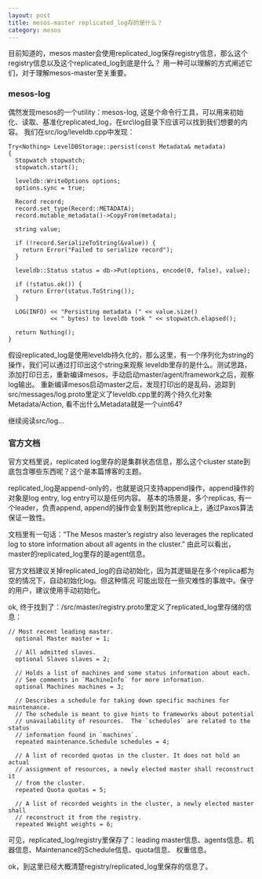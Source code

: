 ```yaml
---
layout: post
title: mesos-master replicated_log存的是什么？
category: mesos
---
```


目前知道的，mesos master会使用replicated_log保存registry信息，那么这个registry信息以及这个replicated_log到底是什么？
用一种可以理解的方式阐述它们，对于理解mesos-master至关重要。

### mesos-log
偶然发现mesos的一个utility：mesos-log, 这是个命令行工具，可以用来初始化、读取、基准化replicated_log，在src\log目录下应该可以找到我们想要的内容。
我们在src/log/leveldb.cpp中发现：
```
Try<Nothing> LevelDBStorage::persist(const Metadata& metadata)
{
  Stopwatch stopwatch;
  stopwatch.start();

  leveldb::WriteOptions options;
  options.sync = true;

  Record record;
  record.set_type(Record::METADATA);
  record.mutable_metadata()->CopyFrom(metadata);

  string value;

  if (!record.SerializeToString(&value)) {
    return Error("Failed to serialize record");
  }

  leveldb::Status status = db->Put(options, encode(0, false), value);

  if (!status.ok()) {
    return Error(status.ToString());
  }

  LOG(INFO) << "Persisting metadata (" << value.size()
            << " bytes) to leveldb took " << stopwatch.elapsed();

  return Nothing();
}
```
假设replicated_log是使用leveldb持久化的，那么这里，有一个序列化为string的操作，我们可以通过打印出这个string来观察
leveldb里存的是什么。测试思路，添加打印日志，重新编译mesos，手动启动master/agent/framework之后，观察log输出。
重新编译mesos启动master之后，发现打印出的是乱码，追踪到src/messages/log.proto里定义了leveldb.cpp里的两个持久化对象
Metadata/Action, 看不出什么Metadata就是一个uint64?

继续阅读src/log...


### 官方文档
官方文档里说，replicated log里存的是集群状态信息，那么这个cluster state到底包含哪些东西呢？这个是本篇博客的主题。

replicated_log是append-only的，也就是说只支持append操作，append操作的对象是log entry, log entry可以是任何内容。
基本的场景是，多个replicas, 有一个leader，负责append, append的操作会复制到其他replica上，通过Paxos算法保证一致性。

文档里有一句话：“The Mesos master’s registry also leverages the replicated log to store information about all agents in the cluster.”
由此可以看出，master的replicated_log里存的是agent信息。

官方文档建议关掉replicated_log的自动初始化，因为其逻辑是在多个replica都为空的情况下，自动初始化log。但这种情况
可能出现在一些灾难性的事故中。保守的用户，建议使用手动初始化。

ok, 终于找到了：/src/master/registry.proto里定义了replicated_log里存储的信息：
```
// Most recent leading master.
  optional Master master = 1;

  // All admitted slaves.
  optional Slaves slaves = 2;

  // Holds a list of machines and some status information about each.
  // See comments in `MachineInfo` for more information.
  optional Machines machines = 3;

  // Describes a schedule for taking down specific machines for maintenance.
  // The schedule is meant to give hints to frameworks about potential
  // unavailability of resources.  The `schedules` are related to the status
  // information found in `machines`.
  repeated maintenance.Schedule schedules = 4;

  // A list of recorded quotas in the cluster. It does not hold an actual
  // assignment of resources, a newly elected master shall reconstruct it
  // from the cluster.
  repeated Quota quotas = 5;

  // A list of recorded weights in the cluster, a newly elected master shall
  // reconstruct it from the registry.
  repeated Weight weights = 6;
```
可见，replicated_log/registry里保存了：leading master信息、agents信息、机器信息、Maintenance的Schedule信息、quota信息、
权重信息。

ok，到这里已经大概清楚registry/replicated_log里保存的信息了。


